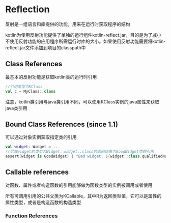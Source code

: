 # Reflection
反射是一组语言和库提供的功能，用来在运行时获取程序的结构

kotlin为使用反射功能提供了单独的运行组件kotlin-reflect.jar，目的是为了减小不使用反射功能的应用程序所需运行时库的大小。如果使用反射功能需要将kotlin-reflect.jar文件添加到项目的classpath中

## Class References
最基本的反射功能是获取kotlin类的运行时引用

```kotlin
//引用类型为KClass
val c = MyClass::class
```

注意，kotlin类引用与java类引用不同，可以使用KClass实例的java属性来获取java类引用

## Bound Class References (since 1.1)
可以通过对象实例获取指定类的引用

```kotlin
val widget: Widget = ...
//尽管widget的类型为Widget，widget::class的返回结果为GoodWidget类的引用
assert(widget is GoodWidget) { "Bad widget: ${widget::class.qualifiedName}" }
```

## Callable references
对函数、属性或者构造函数的引用能够做为函数类型的实例被调用或者使用

所有可调用引用的公共父类为KCallable<out R>，其中R为返回类型值，它可以是属性的属性类型，或者是构造函数的构造类型

### Function References

















